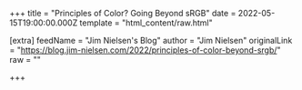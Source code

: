 
+++
title = "Principles of Color? Going Beyond sRGB"
date = 2022-05-15T19:00:00.000Z
template = "html_content/raw.html"

[extra]
feedName = "Jim Nielsen's Blog"
author = "Jim Nielsen"
originalLink = "https://blog.jim-nielsen.com/2022/principles-of-color-beyond-srgb/"
raw = ""

+++

